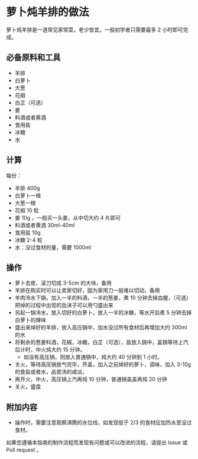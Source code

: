 
# 萝卜炖羊排的做法

萝卜炖羊排是一道常见家常菜，老少皆宜。一般初学者只需要最多 2 小时即可完成。

## 必备原料和工具

- 羊排
- 白萝卜
- 大葱
- 花椒
- 白芷（可选）
- 姜
- 料酒或者黄酒
- 食用盐
- 冰糖
- 水

## 计算

每份：

- 羊排 400g
- 白萝卜一根
- 大葱一根
- 花椒 10 粒
- 姜 10g ，一般买一头姜，从中切大约 4 片即可
- 料酒或者黄酒 30ml-40ml
- 食用盐 10g
- 冰糖 2-4 粒
- 水：没过食材的量，需要 1000ml

## 操作

- 萝卜去皮、滚刀切成 3-5cm 的大块，备用
- 羊排在购买时可以让卖家切好，因为家用刀一般难以切动，备用
- 羊肉冷水下锅，加入一半的料酒，一半的葱姜，煮 10 分钟去掉血腥，（可选）把焯的过程中出现的血沫子可以用勺盛出来
- 另起一锅冷水，放入切好的白萝卜，放入一半的冰糖，等水开后煮 5 分钟去掉白萝卜的辣味
- 盛出来焯好的羊排，放入高压锅中，加水没过所有食材后再增加大约 300ml 的水
- 将剩余的葱姜料酒，花椒，冰糖，白芷（可选），盐放入锅中，盖锅等待上汽后计时，中火炖大约 15 分钟。
  - 如没有高压锅，则放入普通锅中，炖大约 40 分钟到 1 小时。
- 关火，等待高压锅放气完毕，开盖，加入之前焯好的萝卜，调味，加入 3-10g 的食盐或者水，品尝汤的咸淡，
- 再开火，中火，高压锅上汽再炖 10 分钟，普通锅盖盖再炖 20 分钟
- 关火，盛盘

## 附加内容

- 操作时，需要注意观察沸腾的水位线，如发现低于 2/3 的食材应加热水至没过食材。

如果您遵循本指南的制作流程而发现有问题或可以改进的流程，请提出 Issue 或 Pull request 。
